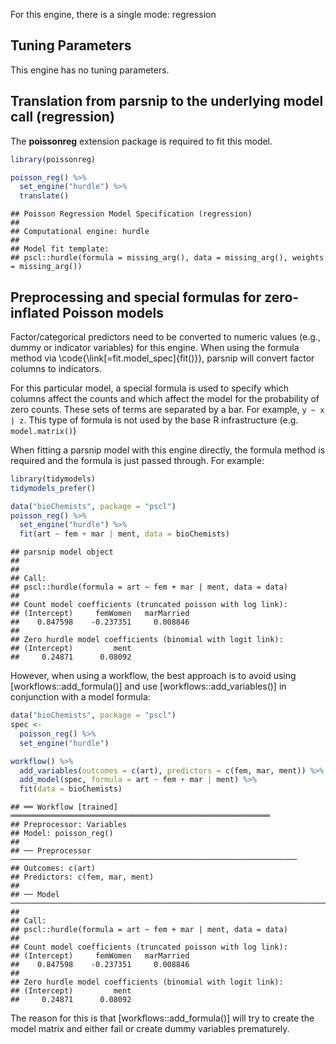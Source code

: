 


For this engine, there is a single mode: regression

## Tuning Parameters

This engine has no tuning parameters. 

## Translation from parsnip to the underlying model call  (regression)

The **poissonreg** extension package is required to fit this model.


```r
library(poissonreg)

poisson_reg() %>%
  set_engine("hurdle") %>%
  translate()
```

```
## Poisson Regression Model Specification (regression)
## 
## Computational engine: hurdle 
## 
## Model fit template:
## pscl::hurdle(formula = missing_arg(), data = missing_arg(), weights = missing_arg())
```

## Preprocessing and special formulas for zero-inflated Poisson models


Factor/categorical predictors need to be converted to numeric values (e.g., dummy or indicator variables) for this engine. When using the formula method via \\code{\\link[=fit.model_spec]{fit()}}, parsnip will convert factor columns to indicators.

For this particular model, a special formula is used to specify which columns affect the counts and which affect the model for the probability of zero counts. These sets of terms are separated by a bar. For example, `y ~ x | z`. This type of formula is not used by the base R infrastructure (e.g. `model.matrix()`)

When fitting a parsnip model with this engine directly, the formula method is required and the formula is just passed through. For example:




```r
library(tidymodels)
tidymodels_prefer()

data("bioChemists", package = "pscl")
poisson_reg() %>% 
  set_engine("hurdle") %>% 
  fit(art ~ fem + mar | ment, data = bioChemists)
```

```
## parsnip model object
## 
## 
## Call:
## pscl::hurdle(formula = art ~ fem + mar | ment, data = data)
## 
## Count model coefficients (truncated poisson with log link):
## (Intercept)     femWomen   marMarried  
##    0.847598    -0.237351     0.008846  
## 
## Zero hurdle model coefficients (binomial with logit link):
## (Intercept)         ment  
##     0.24871      0.08092
```

However, when using a workflow, the best approach is to avoid using [workflows::add_formula()] and use [workflows::add_variables()] in conjunction with a model formula:


```r
data("bioChemists", package = "pscl")
spec <- 
  poisson_reg() %>% 
  set_engine("hurdle")

workflow() %>% 
  add_variables(outcomes = c(art), predictors = c(fem, mar, ment)) %>% 
  add_model(spec, formula = art ~ fem + mar | ment) %>% 
  fit(data = bioChemists)
```

```
## ══ Workflow [trained] ══════════════════════════════════════════════════════════
## Preprocessor: Variables
## Model: poisson_reg()
## 
## ── Preprocessor ────────────────────────────────────────────────────────────────
## Outcomes: c(art)
## Predictors: c(fem, mar, ment)
## 
## ── Model ───────────────────────────────────────────────────────────────────────
## 
## Call:
## pscl::hurdle(formula = art ~ fem + mar | ment, data = data)
## 
## Count model coefficients (truncated poisson with log link):
## (Intercept)     femWomen   marMarried  
##    0.847598    -0.237351     0.008846  
## 
## Zero hurdle model coefficients (binomial with logit link):
## (Intercept)         ment  
##     0.24871      0.08092
```

The reason for this is that [workflows::add_formula()] will try to create the model matrix and either fail or create dummy variables prematurely. 
